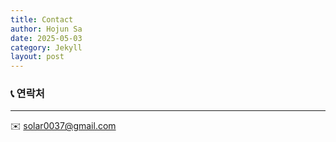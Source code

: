 ```yaml
---
title: Contact
author: Hojun Sa
date: 2025-05-03
category: Jekyll
layout: post
---
```


### 📞 연락처
---
✉️ [solar0037@gmail.com](mailto:solar0037@gmail.com)
